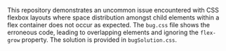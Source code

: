This repository demonstrates an uncommon issue encountered with CSS flexbox layouts where space distribution amongst child elements within a flex container does not occur as expected. The `bug.css` file shows the erroneous code, leading to overlapping elements and ignoring the `flex-grow` property. The solution is provided in `bugSolution.css`. 